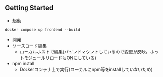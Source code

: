 ## Getting Started

- 起動

```code
docker compose up frontend --build
```

- 開発
- ソースコード編集
  - ローカルホストで編集(バインドマウントしているので変更が反映。ホットモジュールリロードもONにしている)
- npm install
  - Dockerコンテナ上で実行(ローカルにnpm等をinstallしていないため)
